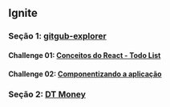 ## Ignite

### Seção 1: [gitgub-explorer](https://github.com/Roger-Franco/gitgub-explorer)
#### Challenge 01: [Conceitos do React - Todo List](https://github.com/Roger-Franco/ignite-challenge-01)
#### Challenge 02: [Componentizando a aplicação](https://github.com/Roger-Franco/Desafio-02-Componentizando-a-aplica-o)

### Seção 2: [DT Money](https://github.com/Roger-Franco/dtmoney)
